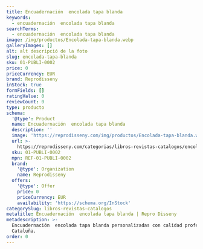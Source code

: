 ```yaml
---
title: Encuadernación  encolada tapa blanda
keywords:
  - encuadernación  encolada tapa blanda
searchTerms:
  - encuadernación  encolada tapa blanda
image: /img/productos/Encolada-tapa-blanda.webp
galleryImages: []
alt: alt descripció de la foto
slug: encolada-tapa-blanda
sku: 01-PUBLI-0002
price: 0
priceCurrency: EUR
brand: Reprodisseny
inStock: true
formFields: []
ratingValue: 0
reviewCount: 0
type: producto
schema:
  '@type': Product
  name: Encuadernación  encolada tapa blanda
  description: ''
  image: 'https://reprodisseny.com/img/productos/Encolada-tapa-blanda.webp'
  url: >-
    https://reprodisseny.com/categorias/libros-revistas-catalogos/encolada-tapa-blanda
  sku: 01-PUBLI-0002
  mpn: REF-01-PUBLI-0002
  brand:
    '@type': Organization
    name: Reprodisseny
  offers:
    '@type': Offer
    price: 0
    priceCurrency: EUR
    availability: 'https://schema.org/InStock'
categorySlug: libros-revistas-catalogos
metatitle: Encuadernación  encolada tapa blanda | Repro Disseny
metadescription: >-
  Encuadernación  encolada tapa blanda personalizadas con calidad profesional en
  Cataluña.
order: 0
---
```


